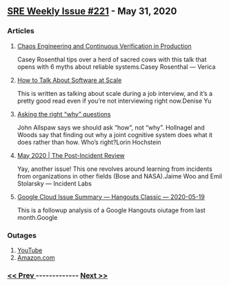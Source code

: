 ## [SRE Weekly Issue #221](https://sreweekly.com/sre-weekly-issue-221/) - May 31, 2020
### Articles

1. [Chaos Engineering and Continuous Verification in Production](https://launchdarkly.com/blog/chaos-engineering-and-continuous-verification-in-production/)

    Casey Rosenthal tips over a herd of sacred cows with this talk that opens with 6 myths about reliable systems.Casey Rosenthal — Verica
1. [How to Talk About Software at Scale](https://deniseyu.io/2020/05/21/talking-about-software-at-scale.html)

    This is written as talking about scale during a job interview, and it’s a pretty good read even if you’re not interviewing right now.Denise Yu
1. [Asking the right “why” questions](https://surfingcomplexity.blog/2020/05/19/asking-the-right-why-questions/)

    John Allspaw says we should ask “how”, not “why”. Hollnagel and Woods say that finding out why a joint cognitive system does what it does rather than how. Who’s right?Lorin Hochstein
1. [May 2020 | The Post-Incident Review](https://zine.incidentlabs.io/issues/may-2020/)

    Yay, another issue! This one revolves around learning from incidents from organizations in other fields (Bose and NASA).Jaime Woo and Emil Stolarsky — Incident Labs
1. [Google Cloud Issue Summary — Hangouts Classic — 2020-05-19](https://static.googleusercontent.com/media/www.google.com/en//appsstatus/ir/gs90uytx333eqid.pdf)

    This is a followup analysis of a Google Hangouts oiutage from last month.Google
### Outages

1. [YouTube](https://babblesports.com/tech/youtube-down-right-now-other-500-internal/)
1. [Amazon.com](https://talentrecap.com/amazon-went-down-for-15-minutes-jeff-bezos-lost-more-money-than-an-average-american-will-learn-in-a-lifetime/)

### [ << Prev ](sreweekly-220.md) ------------- [ Next >> ](sreweekly-222.md)